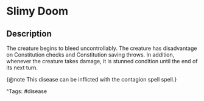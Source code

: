 # Slimy Doom

## Description

The creature begins to bleed uncontrollably. The creature has disadvantage on Constitution checks and Constitution saving throws. In addition, whenever the creature takes damage, it is stunned condition until the end of its next turn.

{@note This disease can be inflicted with the contagion spell spell.}

^Tags: #disease